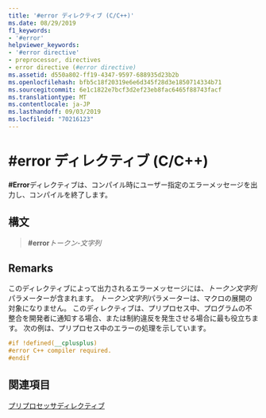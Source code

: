 ```yaml
---
title: '#error ディレクティブ (C/C++)'
ms.date: 08/29/2019
f1_keywords:
- '#error'
helpviewer_keywords:
- '#error directive'
- preprocessor, directives
- error directive (#error directive)
ms.assetid: d550a802-ff19-4347-9597-688935d23b2b
ms.openlocfilehash: bfb5c18f20319e6e6d345f28d3e1850714334b71
ms.sourcegitcommit: 6e1c1822e7bcf3d2ef23eb8fac6465f88743facf
ms.translationtype: MT
ms.contentlocale: ja-JP
ms.lasthandoff: 09/03/2019
ms.locfileid: "70216123"
---
```

# <a name="error-directive-cc"></a>#error ディレクティブ (C/C++)

**#Error**ディレクティブは、コンパイル時にユーザー指定のエラーメッセージを出力し、コンパイルを終了します。

## <a name="syntax"></a>構文

> **#error***トークン-文字列*

## <a name="remarks"></a>Remarks

このディレクティブによって出力されるエラーメッセージには、*トークン文字列*パラメーターが含まれます。 *トークン文字列*パラメーターは、マクロの展開の対象になりません。 このディレクティブは、プリプロセス中、プログラムの不整合を開発者に通知する場合、または制約違反を発生させる場合に最も役立ちます。 次の例は、プリプロセス中のエラーの処理を示しています。

```cpp
#if !defined(__cplusplus)
#error C++ compiler required.
#endif
```

## <a name="see-also"></a>関連項目

[プリプロセッサディレクティブ](../preprocessor/preprocessor-directives.md)
